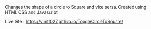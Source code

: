 Changes the shape of a circle to Square and vice sersa. Created using HTML CSS and Javascript 

Live Site : https://vinit1027.github.io/ToggleCircleToSquare/
